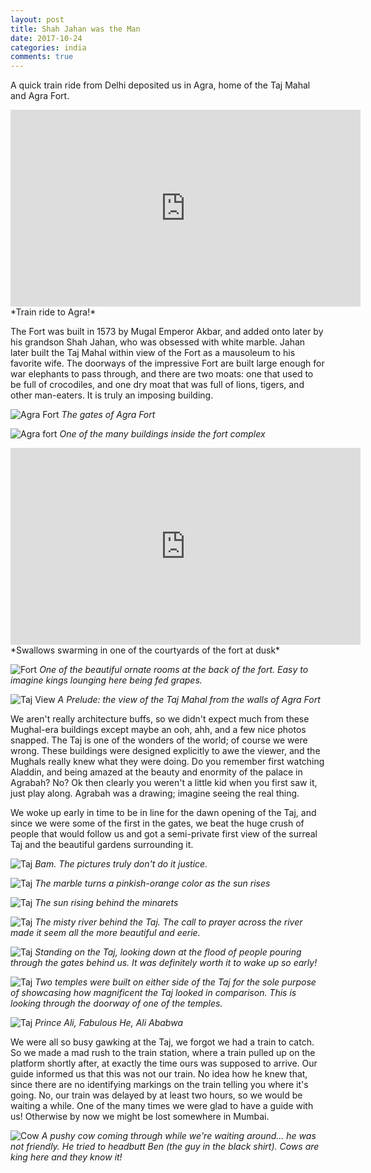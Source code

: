 ```yaml
---
layout: post
title: Shah Jahan was the Man
date: 2017-10-24
categories: india
comments: true
---
```


A quick train ride from Delhi deposited us in Agra, home of the Taj Mahal and Agra Fort.
<iframe width="560" height="315" src="https://www.youtube.com/embed/OgVLaGMvzDA" frameborder="0" gesture="media" allowfullscreen></iframe>
*Train ride to Agra!*

The Fort was built in 1573 by Mugal Emperor Akbar, and added onto later by his grandson Shah Jahan, who was obsessed with white marble.  Jahan later built the Taj Mahal within view of the Fort as a mausoleum to his favorite wife.  The doorways of the impressive Fort are built large enough for war elephants to pass through, and there are two moats: one that used to be full of crocodiles, and one dry moat that was full of lions, tigers, and other man-eaters.  It is truly an imposing building.

![Agra Fort](/images/thumbs/india/IMG_20171003_162759.jpg)
*The gates of Agra Fort*

![Agra fort](/images/thumbs/india/IMG_20171003_171359.jpg)
*One of the many buildings inside the fort complex*

<iframe width="560" height="315" src="https://www.youtube.com/embed/SBSE9SnbKYc" frameborder="0" gesture="media" allowfullscreen></iframe>
*Swallows swarming in one of the courtyards of the fort at dusk*

![Fort](/images/thumbs/india/IMG_20171003_171359.jpg)
*One of the beautiful ornate rooms at the back of the fort.  Easy to imagine kings lounging here being fed grapes.*

![Taj View](/images/thumbs/india/IMG_20171003_172853.jpg)
*A Prelude: the view of the Taj Mahal from the walls of Agra Fort*

We aren't really architecture buffs, so we didn't expect much from these Mughal-era buildings except maybe an ooh, ahh, and a few nice photos snapped.  The Taj is one of the wonders of the world; of course we were wrong.  These buildings were designed explicitly to awe the viewer, and the Mughals really knew what they were doing.  Do you remember first watching Aladdin, and being amazed at the beauty and enormity of the palace in Agrabah?  No?  Ok then clearly you weren't a little kid when you first saw it, just play along.  Agrabah was a drawing; imagine seeing the real thing.

We woke up early in time to be in line for the dawn opening of the Taj, and since we were some of the first in the gates, we beat the huge crush of people that would follow us and got a semi-private first view of the surreal Taj and the beautiful gardens surrounding it.

![Taj](/images/thumbs/india/IMG_20171004_062701.jpg)
*Bam. The pictures truly don't do it justice.*

![Taj](/images/thumbs/india/IMG_20171004_064431.jpg)
*The marble turns a pinkish-orange color as the sun rises*

![Taj](/images/thumbs/india/IMG_20171004_063953.jpg)
*The sun rising behind the minarets*

![Taj](/images/thumbs/india/IMG_20171004_063836.jpg)
*The misty river behind the Taj.  The call to prayer across the river made it seem all the more beautiful and eerie.*

![Taj](/images/thumbs/india/IMG_20171004_064626.jpg)
*Standing on the Taj, looking down at the flood of people pouring through the gates behind us.  It was definitely worth it to wake up so early!*

![Taj](/images/thumbs/india/IMG_20171004_064626.jpg)
*Two temples were built on either side of the Taj for the sole purpose of showcasing how magnificent the Taj looked in comparison.  This is looking through the doorway of one of the temples.*

![Taj](/images/thumbs/india/IMG_20171004_071609.jpg)
*Prince Ali, Fabulous He, Ali Ababwa*

We were all so busy gawking at the Taj, we forgot we had a train to catch.  So we made a mad rush to the train station, where a train pulled up on the platform shortly after, at exactly the time ours was supposed to arrive.  Our guide informed us that this was not our train.  No idea how he knew that, since there are no identifying markings on the train telling you where it's going.  No, our train was delayed by at least two hours, so we would be waiting a while.  One of the many times we were glad to have a guide with us!  Otherwise by now we might be lost somewhere in Mumbai.

![Cow](/images/thumbs/india/IMG_20171004_075054.jpg)
*A pushy cow coming through while we're waiting around... he was not friendly.  He tried to headbutt Ben (the guy in the black shirt). Cows are king here and they know it!*


